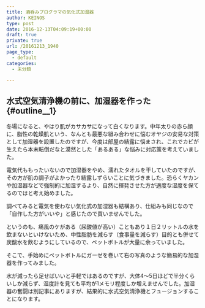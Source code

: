 ```yaml
---
title: 酒呑みプログラマの気化式加湿器
author: KEINOS
type: post
date: 2016-12-13T04:09:19+00:00
draft: true
private: true
url: /20161213_1940
page_type:
  - default
categories:
  - 未分類

---
```

## 水式空気清浄機の前に、加湿器を作った {#outline__1}

冬場になると、やはり肌がカサカサになって白くなります。中年太りの赤ら顔に、脂性の乾燥肌という、なんとも最悪な組み合わせに悩むオヤジの安易な対策として加湿器を設置したのですが、今度は部屋の結露に悩まされ、これでカビが生えたら本末転倒だなと漠然とした「あるある」な悩みに対応策を考えていました。

電気代ももったいないので加湿器をやめ、濡れたタオルを干していたのですが、その方が肌の調子がよかったり結露しずらいことに気づきました。恐らくヤカンや加湿器などで強制的に加湿するより、自然に揮発させた方が適度な湿度を保てるのではと考え始めました。

調べてみると電気を使わない気化式の加湿器も結構あり、仕組みも同じなので「自作した方がいいや」と感じたので買いませんでした。

というのも、痛風のケがある（尿酸値が高い）こともあり１日２リットルの水を飲まないといけないため、中性脂肪を減らす（食事量を減らす）目的とも併せて炭酸水を飲むようにしているので、ペットボトルが大量に余っていました。

そこで、手始めにペットボトルにガーゼを巻いて右の写真のような簡易的な加湿器を作ってみました。

水が減ったら足せばいいと手軽ではあるのですが、大体4〜5日ほどで半分くらいしか減らず、湿度計を見ても平均が1メモリ程度しか増えませんでした。加湿器の奮闘は別記事にありますが、結果的に水式空気清浄機とフュージョンすることになります。